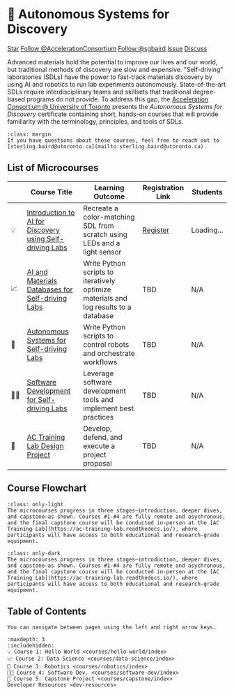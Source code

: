 # 📜 Autonomous Systems for Discovery

<a class="github-button" href="https://github.com/AccelerationConsortium/ac-microcourses"
data-icon="octicon-star" data-size="large" data-show-count="true" aria-label="Star
AccelerationConsortium/ac-microcourses on GitHub">Star</a>
<a class="github-button"
href="https://github.com/AccelerationConsortium" data-size="large" data-show-count="true"
aria-label="Follow @AccelerationConsortium on GitHub">Follow @AccelerationConsortium</a>
<a class="github-button"
href="https://github.com/sgbaird" data-size="large" data-show-count="true"
aria-label="Follow @sgbaird on GitHub">Follow @sgbaird</a>
<a class="github-button" href="https://github.com/AccelerationConsortium/ac-microcourses/issues"
data-icon="octicon-issue-opened" data-size="large" data-show-count="true"
aria-label="Issue AccelerationConsortium/ac-microcourses on GitHub">Issue</a>
<a class="github-button" href="https://github.com/AccelerationConsortium/ac-microcourses/discussions" data-icon="octicon-comment-discussion" data-size="large" aria-label="Discuss AccelerationConsortium/ac-microcourses on GitHub">Discuss</a>

Advanced materials hold the potential to improve our lives and our world, but traditional methods of discovery are slow and expensive. "Self-driving" laboratories (SDLs) have the power to fast-track materials discovery by using AI and robotics to run lab experiments autonomously. State-of-the-art SDLs require interdisciplinary teams and skillsets that traditional degree-based programs do not provide. To address this gap, the [Acceleration Consortium @ University of Toronto](https://acceleration.utoronto.ca/) presents the *Autonomous Systems for Discovery* certificate containing short, hands-on courses that will provide familiarity with the terminology, principles, and tools of SDLs.

```{note}
:class: margin
If you have questions about these courses, feel free to reach out to [sterling.baird@utoronto.ca](mailto:sterling.baird@utoronto.ca).
```

## List of Microcourses

|  | Course Title | Learning Outcome | Registration Link | Students |
|--------|--------------|-------------|------------------| -------- |
| 💡    | [Introduction to AI for Discovery using Self-driving Labs](courses/hello-world/index.md) | Recreate a color-matching SDL from scratch using LEDs and a light sensor | [Register](https://learn.utoronto.ca/programs-courses/courses/4010-introduction-ai-discovery-using-self-driving-labs) | <span id="helloWorldStudentCount" class="student-count">Loading...</span> |
| 📈    | [AI and Materials Databases for Self-driving Labs](courses/data-science/index.md) | Write Python scripts to iteratively optimize materials and log results to a database | TBD | N/A |
| 🦾    | [Autonomous Systems for Self-driving Labs](courses/robotics/index.md) | Write Python scripts to control robots and orchestrate workflows | TBD | N/A |
| 🧑‍💻    | [Software Development for Self-driving Labs](courses/software-dev/index.md) | Leverage software development tools and implement best practices | TBD | N/A |
| 🏢    | [AC Training Lab Design Project](courses/capstone/index.md) | Develop, defend, and execute a project proposal | TBD | N/A |

## Course Flowchart

```{figure} course-flowchart-light.svg
:class: only-light
The microcourses progress in three stages—introduction, deeper dives, and capstone—as shown. Courses #1-#4 are fully remote and asychronous, and the final capstone course will be conducted in-person at the [AC Training Lab](https://ac-training-lab.readthedocs.io/), where participants will have access to both educational and research-grade equipment.
```
```{figure} course-flowchart-dark.svg
:class: only-dark
The microcourses progress in three stages—introduction, deeper dives, and capstone—as shown. Courses #1-#4 are fully remote and asychronous, and the final capstone course will be conducted in-person at the [AC Training Lab](https://ac-training-lab.readthedocs.io/), where participants will have access to both educational and research-grade equipment.
```

## Table of Contents

```{tip}
You can navigate between pages using the left and right arrow keys.
```

```{toctree}
:maxdepth: 3
:includehidden:
💡 Course 1: Hello World <courses/hello-world/index>
📈 Course 2: Data Science <courses/data-science/index>
🦾 Course 3: Robotics <courses/robotics/index>
🧑‍💻 Course 4: Software Dev. <courses/software-dev/index>
🏢 Course 5: Capstone Project <courses/capstone/index>
Developer Resources <dev-resources>
```

[Sphinx]: http://www.sphinx-doc.org/
[Markdown]: https://daringfireball.net/projects/markdown/
[reStructuredText]: http://www.sphinx-doc.org/en/master/usage/restructuredtext/basics.html
[MyST]: https://myst-parser.readthedocs.io/en/latest/


<script async defer src="https://buttons.github.io/buttons.js"></script>

<script src="_static/fetch_student_count.js"></script>




<!--
```{toctree}
:maxdepth: 1
:hidden:

💡 Hello, World! <courses/hello-world/overview>
📈 Data Science <courses/data-science/overview>
🦾 Robotics <courses/robotics/overview>
🧑‍💻 Software Development <courses/software-dev/overview>
🏢 Design Project <courses/capstone/overview>
```
-->
